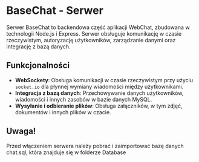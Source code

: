 # BaseChat - Serwer

Serwer BaseChat to backendowa część aplikacji WebChat, zbudowana w technologii Node.js i Express. Serwer obsługuje komunikację w czasie rzeczywistym, autoryzację użytkowników, zarządzanie danymi oraz integrację z bazą danych.

## Funkcjonalności

- **WebSockety**: Obsługa komunikacji w czasie rzeczywistym przy użyciu `socket.io` dla płynnej wymiany wiadomości między użytkownikami.
- **Integracja z bazą danych**: Przechowywanie danych użytkowników, wiadomości i innych zasobów w bazie danych MySQL.
- **Wysyłanie i odbieranie plików**: Obsługa załączników, w tym zdjęć, dokumentów i innych plików w czacie.

## Uwaga!
Przed włączeniem serwera należy pobrać i zaimportować bazę danych chat.sql, która znajduje się w folderze Database
